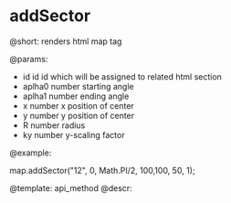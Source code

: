 addSector
=============


@short: renders html map tag
	

@params:
- id			id				id which will be assigned to related html section
- aplha0		number			starting angle
- aplha1		number			ending angle
- x				number			x position of center
- y 			number			y position of center
- R				number			radius
- ky			number			y-scaling factor

@example:

map.addSector("12", 0, Math.PI/2, 100,100, 50, 1);

@template:	api_method
@descr:

